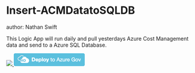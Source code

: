 # Insert-ACMDatatoSQLDB
author: Nathan Swift

This Logic App will run daily and pull yesterdays Azure Cost Management data and send to a Azure SQL Database.

<a href="https://azuredeploy.net/?repository=https://github.com/swiftsolves-msft/LogicApps/blob/master/Insert-ACMDatatoSQLDB" target="_blank">
    <img src="http://azuredeploy.net/deploybutton.png"/>
</a>
<a href="https://portal.azure.us/#create/Microsoft.Template/uri/https%3A%2F%2Fraw.githubusercontent.com%2Fswiftsolves-msft%2FLogicApps%2Fmaster%2FInsert-ACMDatatoSQLDB%2Fazuredeploy.json" target="_blank">
<img src="https://raw.githubusercontent.com/Azure/azure-quickstart-templates/master/1-CONTRIBUTION-GUIDE/images/deploytoazuregov.png"/>
</a>